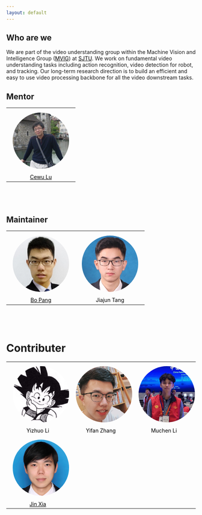 ```yaml
---
layout: default
---
```


<style type="text/css">
  a{
    color: #000000;
  }
  tr,th,td{
    align-content: center;
    text-align: center;
    border: none;
  }
  table{
    border: none;
  }
  table>tbody>tr>td{
    border: none;
  }
  table>tbody>tr>th{
    border: none;
  }
  div.instructorphoto>img{
    width:150px;
    height:150px;
    border-radius:50%;
    align-content: center;
    margin: 10px 10px;
  }
  tr,th,td{
    align-content: center;
    text-align: center;
  }
  table.member>tbody>tr>td{
    border: none;
  }
  table.member>tbody>tr>th{
    border: none;
  }
</style>
	
	
## Who are we
We are part of the video understanding group within the Machine Vision and Intelligence Group ([MVIG](http://mvig.sjtu.edu.cn/)) at [SJTU](https://en.wikipedia.org/wiki/Shanghai_Jiao_Tong_University). 
We work on fundamental video understanding tasks including action recognition, video detection for robot, and tracking. 
Our long-term research direction is to build an efficient and easy to use video processing backbone for all the video downstream tasks.

## Mentor
<div style="padding-bottom: 45px ;">
	<div class="container">
        <table>
          <tbody><tr>
            <td>
              <div class="instructor">
                <a href="http:\\mvig.sjtu.edu.cn" target="http:\\mvig.sjtu.edu.cn" rel="external">
                  <div class="instructorphoto"><img src="/assets/images/cewulu.jpg"></div>
                  <div>Cewu Lu</div>
                </a>
              </div>
            </td>
          </tr></tbody>
        </table>
    </div>
</div>

## Maintainer
<div style="padding-bottom: 45px ;">
	<div class="container">
        <table>
          <tbody><tr>
            <td>
              <div class="instructor">
                <a href="https://bopang1996.github.io" target="https://bopang1996.github.io" rel="external">
                  <div class="instructorphoto"><img src="/assets/images/bopang.png"></div>
                  <div>Bo Pang</div>
                </a>
              </div>
            </td>
            <td>
              <div class="instructor">
                <a>
                  <div class="instructorphoto"><img src="/assets/images/tangjiajun.jpg"></div>
                  <div>Jiajun Tang</div>
                </a>
              </div>
            </td>
          </tr></tbody>
        </table>
    </div>
</div>

# Contributer
<div style="padding-bottom: 45px ;">
	<div class="container">
        <table>
          <tbody><tr>
            <td>
              <div class="instructor">
                <a>
                  <div class="instructorphoto"><img src="/assets/images/liyizhuo.jpg"></div>
                  <div>Yizhuo Li</div>
                </a>
              </div>
            </td>
            <td>
              <div class="instructor">
                <a>
                  <div class="instructorphoto"><img src="/assets/images/zhangyifan.jpg"></div>
                  <div>Yifan Zhang</div>
                </a>
              </div>
            </td>
            <td>
              <div class="instructor">
                <a>
                  <div class="instructorphoto"><img src="/assets/images/limuchen.jpg"></div>
                  <div>Muchen Li</div>
                </a>
              </div>
            </td>
          </tr>
          <tr>
            <td>
              <div class="instructor">
                <a href="https://gabrielxia.github.io/" target="https://gabrielxia.github.io/" rel="external">
                  <div class="instructorphoto"><img src="/assets/images/xiajin.jpg"></div>
                  <div>Jin Xia</div>
                </a>
              </div>
            </td>
          </tr>
          </tbody>
        </table>
    </div>
</div>